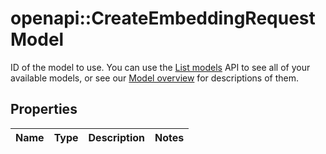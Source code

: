 # openapi::CreateEmbeddingRequestModel

ID of the model to use. You can use the [List models](/docs/api-reference/models/list) API to see all of your available models, or see our [Model overview](/docs/models/overview) for descriptions of them. 

## Properties
Name | Type | Description | Notes
------------ | ------------- | ------------- | -------------


